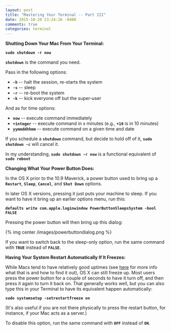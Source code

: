 ```yaml
---
layout: post
title: "Mastering Your Terminal -- Part III"
date: 2015-10-20 23:24:26 -0400
comments: true
categories: terminal
---
```


**Shutting Down Your Mac From Your Terminal:**

**`sudo shutdown -r now`**

**`shutdown`** is the command you need.

Pass in the following options:

* **`-h`** -- halt the session, re-starts the system 
* **`-s`** -- sleep
* **`-r`** -- re-boot the system
* **`-k`** -- kick everyone off but the super-user

And as for time options:

* **`now`** -- execute command immediately
* **`+integer`** -- execute command in x minutes (e.g., **`+10`** is in 10 minutes)
* **`yymmddhhmm`** -- execute command on a given time and date

If you schedule a **`shutdown`** command, but decide to hold off of it, **`sudo shutdown -c`** will cancel it.

In my understanding, **`sudo shutdown -r now`** is a functional equivalent of **`sudo reboot`**

**Changing What Your Power Button Does:**

In the OS X prior to the 10.9 Maverick, a power button used to bring up a **`Restart`**, **`Sleep`**, **`Cancel`**, and **`Shut Down`** options.

In later OS X versions, pressing it just puts your machine to sleep. If you want to have it bring up an earlier options menu, run this:

**`defaults write com.apple.loginwindow PowerButtonSleepsSystem -bool FALSE`**

Pressing the power button will then bring up this dialog:

{% img center /images/powerbuttondialog.png %}

If you want to switch back to the sleep-only option, run the same command with **`TRUE`** instead of **`FALSE`**.

**Having Your System Restart Automatically If It Freezes:**

While Macs tend to have relatively good uptimes (see [here](http://annaershova.github.io/blog/2015/10/12/mac-uptime-and-reboot-stats/) for more info what that is and how to find it out), OS X can still freeze up. Most users press the power button for a couple of seconds to have it turn off, and then press it again to turn it back on. That generally works well, but you can also type this in your Terminal to have its equivalent happen automatically:

**`sudo systemsetup -setrestartfreeze on`**

(It's also useful if you are not there physically to press the restart button, for instance, if your Mac acts as a server.)

To disable this option, run the same command with **`OFF`** instead of **`ON`**.